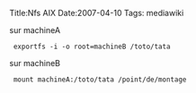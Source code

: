 Title:Nfs AIX
Date:2007-04-10
Tags:  mediawiki

sur machineA

` exportfs -i -o root=machineB /toto/tata`

sur machineB

` mount machineA:/toto/tata /point/de/montage`

